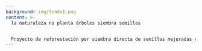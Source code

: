 ```yaml
---
background: img/fondo1.png
content: >-
  la naturaleza no planta árboles siembra semillas


  Proyecto de reforestación por siembra directa de semillas mejoradas con las ecotecnologías del priming, peletizado y uso de micorrizas, que busca imitar los procesos de regeneración natural de Sierra Lujar (Granada).
---
```

